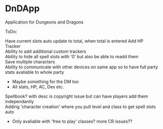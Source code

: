 # DnDApp
Application for Dungeons and Dragons

ToDo:

Have current slots auto update to total, when total is entered
Add HP Tracker    
Ability to add additional custom trackers    
Ability to hide all spell slots with '0' but also be able to readd them     
Save multiple characters       
Ability to communicate with other devices on same app so to have full party stats avaliable to whole party      
 - Maybe something for the DM too         
 - All stats, HP, AC, Dex etc.

Spellbook? with desc is copyright issue but can have players add them independantly        
Adding 'character creation' where you pull level and class to get spell slots auto      

 - Only avaliable with 'free to play' classes? more CR issues??        


